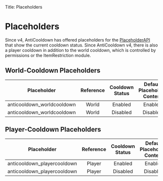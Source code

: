 Title: Placeholders

# Placeholders

Since v4, AntiCooldown has offered placeholders for the [PlaceholderAPI](https://www.spigotmc.org/resources/6245/) that show the current cooldown status.
Since AntiCooldown v4, there is also a player cooldown in addition to the world cooldown, which is controlled by permissions or the ItemRestriction module.

## World-Cooldown Placeholders

|         Placeholder        | Reference | Cooldown Status | Default Placeholder Content |            Config Option           |
|:--------------------------:|:---------:|:---------------:|:---------------------------:|:----------------------------------:|
| anticooldown_worldcooldown |   World   |     Enabled     |           Enabled           |  Placeholder.World.CooldownEnabled |
| anticooldown_worldcooldown |   World   |     Disabled    |           Disabled          | Placeholder.World.CooldownDisabled |

## Player-Cooldown Placeholders

|         Placeholder         | Reference | Cooldown Status | Default Placeholder Content |            Config Option            |
|:---------------------------:|:---------:|:---------------:|:---------------------------:|:-----------------------------------:|
| anticooldown_playercooldown |   Player  |     Enabled     |           Enabled           |  Placeholder.Player.CooldownEnabled |
| anticooldown_playercooldown |   Player  |     Disabled    |           Disabled          | Placeholder.Player.CooldownDisabled |
